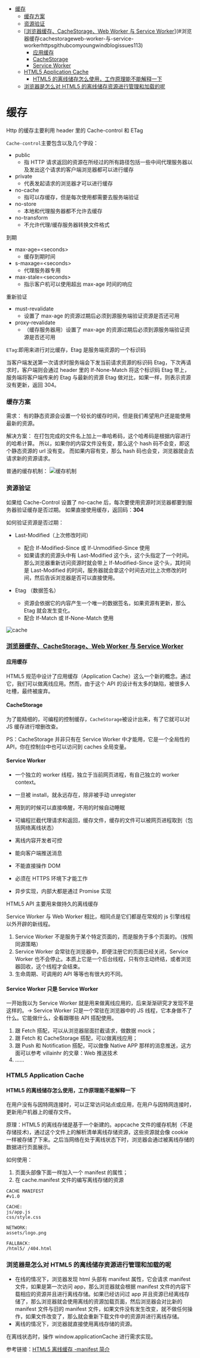 <!-- TOC -->

- [缓存](#缓存)
  - [缓存方案](#缓存方案)
  - [资源验证](#资源验证)
  - [[浏览器缓存、CacheStorage、Web Worker 与 Service Worker](https://github.com/youngwind/blog/issues/113)](#浏览器缓存cachestorageweb-worker-与-service-workerhttpsgithubcomyoungwindblogissues113)
    - [应用缓存](#应用缓存)
    - [CacheStorage](#cachestorage)
    - [Service Worker](#service-worker)
  - [HTML5 Application Cache](#html5-application-cache)
    - [HTML5 的离线储存怎么使用，工作原理能不能解释一下](#html5-的离线储存怎么使用工作原理能不能解释一下)
  - [浏览器是怎么对 HTML5 的离线储存资源进行管理和加载的呢](#浏览器是怎么对-html5-的离线储存资源进行管理和加载的呢)

<!-- /TOC -->

# 缓存

Http 的缓存主要利用 header 里的 Cache-control 和 ETag

`Cache-control`主要包含以及几个字段：

- public
  - 指 HTTP 请求返回的资源在所经过的所有路径包括一些中间代理服务器以及发出这个请求的客户端浏览器都可以进行缓存
- private
  - 代表发起请求的浏览器才可以进行缓存
- no-cache
  - 指可以存缓存，但是每次使用都需要去服务端验证
- no-store
  - 本地和代理服务器都不允许去缓存
- no-transform
  - 不允许代理/缓存服务器转换文件格式

到期

- max-age=<seconds\>
  - 缓存到期时间
- s-maxage=<seconds\>
  - 代理服务器专用
- max-stale=<seconds\>
  - 指示客户机可以使用超出 max-age 时间的响应

重新验证

- must-revalidate
  - 设置了 max-age 的资源过期后必须到源服务端验证资源是否还可用
- proxy-revalidate
  - （缓存服务器用）设置了 max-age 的资源过期后必须到源服务端验证资源是否还可用

`ETag`:即用来进行对比缓存，Etag 是服务端资源的一个标识码

当客户端发送第一次请求时服务端会下发当前请求资源的标识码 Etag，下次再请求时，客户端则会通过 header 里的 If-None-Match 将这个标识码 Etag 带上，服务端将客户端传来的 Etag 与最新的资源 Etag 做对比，如果一样，则表示资源没有更新，返回 304。

### 缓存方案

需求：
有的静态资源会设置一个较长的缓存时间，但是我们希望用户还是能使用最新的资源。

解决方案：
在打包完成的文件名上加上一串哈希码，这个哈希码是根据内容进行的哈希计算。
所以，如果你的内容文件没有变，那么这个 hash 码不会变，即这个静态资源的 url 没有变。 而如果内容有变，那么 hash 码也会变，浏览器就会去请求新的资源请求。

普通的缓存机制：
![缓存机制](../img/cache.png)

### 资源验证

如果给 Cache-Control 设置了 no-cache 后，每次要使用资源时浏览器都要到服务器验证缓存是否过期。 如果直接使用缓存，返回码：**304**

如何验证资源是否过期：

- Last-Modified（上次修改时间）

  - 配合 If-Modified-Since 或 If-Unmodified-Since 使用
  - 如果请求的资源头中有 Last-Modified 这个头，这个头指定了一个时间。那么浏览器重新访问资源时就会带上 If-Modified-Since 这个头，其时间是 Last-Modified 的时间，服务器就会拿这个时间去对比上次修改的时间，然后告诉浏览器是否可以直接使用。

- Etag （数据签名）
  - 资源会依据它的内容产生一个唯一的数据签名，如果资源有更新，那么 Etag 就会发生变化。
  - 配合 If-Match 或 If-None-Match 使用

![cache](../img/moz_cache.png)

### [浏览器缓存、CacheStorage、Web Worker 与 Service Worker](https://github.com/youngwind/blog/issues/113)

#### 应用缓存

HTML5 规范中设计了应用缓存（Application Cache）这么一个新的概念。通过它，我们可以做离线应用。然而，由于这个 API 的设计有太多的缺陷，被很多人吐槽，最终被废弃。

#### CacheStorage

为了能精细的，可编程的控制缓存，`CacheStorage`被设计出来，有了它就可以对 JS 缓存进行增删改查。

PS：CacheStorage 并非只有在 Service Worker 中才能用，它是一个全局性的 API，你在控制台中也可以访问到 caches 全局变量。

#### Service Worker

- 一个独立的 worker 线程，独立于当前网页进程，有自己独立的 worker context。
- 一旦被 install，就永远存在，除非被手动 unregister

- 用到的时候可以直接唤醒，不用的时候自动睡眠

- 可编程拦截代理请求和返回，缓存文件，缓存的文件可以被网页进程取到（包括网络离线状态）

- 离线内容开发者可控

- 能向客户端推送消息

- 不能直接操作 DOM

- 必须在 HTTPS 环境下才能工作

- 异步实现，内部大都是通过 Promise 实现

HTML5 API 主要用来做持久的离线缓存

Service Worker 与 Web Worker 相比，相同点是它们都是在常规的 js 引擎线程以外开辟的新线程。

1. Service Worker 不是服务于某个特定页面的，而是服务于多个页面的。（按照同源策略）
2. Service Worker 会常驻在浏览器中，即便注册它的页面已经关闭，Service Worker 也不会停止。本质上它是一个后台线程，只有你主动终结，或者浏览器回收，这个线程才会结束。
3. 生命周期、可调用的 API 等等也有很大的不同。

#### Service Worker 只是 Service Worker

一开始我以为 Service Worker 就是用来做离线应用的，后来渐渐研究才发现不是这样的。→ Service Worker 只是一个常驻在浏览器中的 JS 线程，它本身做不了什么。它能做什么，全看跟哪些 API 搭配使用。

1. 跟 Fetch 搭配，可以从浏览器层面拦截请求，做数据 mock；
2. 跟 Fetch 和 CacheStorage 搭配，可以做离线应用；
3. 跟 Push 和 Notification 搭配，可以做像 Native APP 那样的消息推送，这方面可以参考 villainhr 的文章：Web 推送技术
4. ……

### HTML5 Application Cache

#### HTML5 的离线储存怎么使用，工作原理能不能解释一下

在用户没有与因特网连接时，可以正常访问站点或应用，在用户与因特网连接时，更新用户机器上的缓存文件。

原理：HTML5 的离线存储是基于一个新建的。appcache 文件的缓存机制（不是存储技术)，通过这个文件上的解析清单离线存储资源，这些资源就会像 cookie 一样被存储了下来。之后当网络在处于离线状态下时，浏览器会通过被离线存储的数据进行页面展示。

如何使用：

1. 页面头部像下面一样加入一个 manifest 的属性；
2. 在 cache.manifest 文件的编写离线存储的资源

```config
CACHE MANIFEST
#v1.0

CACHE:
js/app.js
css/style.css

NETWORK:
assets/logo.png

FALLBACK:
/html5/ /404.html
```

### 浏览器是怎么对 HTML5 的离线储存资源进行管理和加载的呢

- 在线的情况下，浏览器发现 html 头部有 manifest 属性，它会请求 manifest 文件，如果是第一次访问 app，那么浏览器就会根据 manifest 文件的内容下载相应的资源并且进行离线存储。如果已经访问过 app 并且资源已经离线存储了，那么浏览器就会使用离线的资源加载页面，然后浏览器会对比新的 manifest 文件与旧的 manifest 文件，如果文件没有发生改变，就不做任何操作，如果文件改变了，那么就会重新下载文件中的资源并进行离线存储。
- 离线的情况下，浏览器就直接使用离线存储的资源。

在离线状态时，操作 window.applicationCache 进行需求实现。

参考链接：[HTML5 离线缓存 -manifest 简介](https://yanhaijing.com/html/2014/12/28/html5-manifest/)
